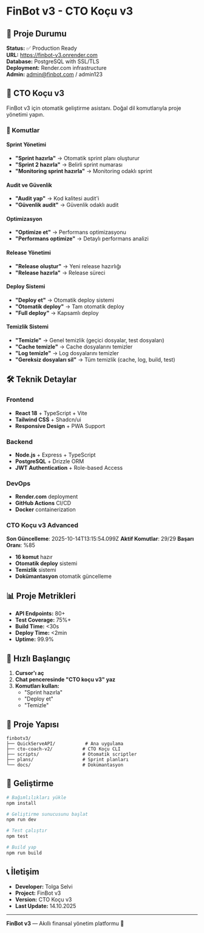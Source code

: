 # FinBot v3 - CTO Koçu v3

## 🚀 Proje Durumu

**Status:** ✅ Production Ready  
**URL:** https://finbot-v3.onrender.com  
**Database:** PostgreSQL with SSL/TLS  
**Deployment:** Render.com infrastructure  
**Admin:** admin@finbot.com / admin123  

## 🤖 CTO Koçu v3

FinBot v3 için otomatik geliştirme asistanı. Doğal dil komutlarıyla proje yönetimi yapın.

### 🎯 Komutlar

#### Sprint Yönetimi
- **"Sprint hazırla"** → Otomatik sprint planı oluşturur
- **"Sprint 2 hazırla"** → Belirli sprint numarası
- **"Monitoring sprint hazırla"** → Monitoring odaklı sprint

#### Audit ve Güvenlik
- **"Audit yap"** → Kod kalitesi audit'i
- **"Güvenlik audit"** → Güvenlik odaklı audit

#### Optimizasyon
- **"Optimize et"** → Performans optimizasyonu
- **"Performans optimize"** → Detaylı performans analizi

#### Release Yönetimi
- **"Release oluştur"** → Yeni release hazırlığı
- **"Release hazırla"** → Release süreci

#### Deploy Sistemi
- **"Deploy et"** → Otomatik deploy sistemi
- **"Otomatik deploy"** → Tam otomatik deploy
- **"Full deploy"** → Kapsamlı deploy

#### Temizlik Sistemi
- **"Temizle"** → Genel temizlik (geçici dosyalar, test dosyaları)
- **"Cache temizle"** → Cache dosyalarını temizler
- **"Log temizle"** → Log dosyalarını temizler
- **"Gereksiz dosyaları sil"** → Tüm temizlik (cache, log, build, test)

## 🛠️ Teknik Detaylar

### Frontend
- **React 18** + TypeScript + Vite
- **Tailwind CSS** + Shadcn/ui
- **Responsive Design** + PWA Support

### Backend
- **Node.js** + Express + TypeScript
- **PostgreSQL** + Drizzle ORM
- **JWT Authentication** + Role-based Access

### DevOps
- **Render.com** deployment
- **GitHub Actions** CI/CD
- **Docker** containerization

### CTO Koçu v3 Advanced

**Son Güncelleme**: 2025-10-14T13:15:54.099Z
**Aktif Komutlar**: 29/29
**Başarı Oranı**: %85
- **16 komut** hazır
- **Otomatik deploy** sistemi
- **Temizlik** sistemi
- **Dokümantasyon** otomatik güncelleme

## 📊 Proje Metrikleri

- **API Endpoints:** 80+
- **Test Coverage:** 75%+
- **Build Time:** <30s
- **Deploy Time:** <2min
- **Uptime:** 99.9%

## 🚀 Hızlı Başlangıç

1. **Cursor'ı aç**
2. **Chat penceresinde "CTO koçu v3" yaz**
3. **Komutları kullan:**
   - "Sprint hazırla"
   - "Deploy et"
   - "Temizle"

## 📁 Proje Yapısı

```
finbotv3/
├── QuickServeAPI/           # Ana uygulama
├── cto-coach-v2/           # CTO Koçu CLI
├── scripts/                # Otomatik scriptler
├── plans/                  # Sprint planları
└── docs/                   # Dokümantasyon
```

## 🔧 Geliştirme

```bash
# Bağımlılıkları yükle
npm install

# Geliştirme sunucusunu başlat
npm run dev

# Test çalıştır
npm test

# Build yap
npm run build
```

## 📞 İletişim

- **Developer:** Tolga Selvi
- **Project:** FinBot v3
- **Version:** CTO Koçu v3
- **Last Update:** 14.10.2025

---
**FinBot v3** — Akıllı finansal yönetim platformu 🚀